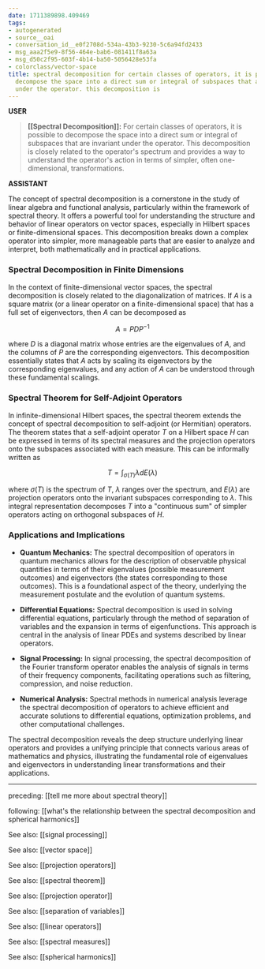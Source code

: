 ```yaml
---
date: 1711389898.409469
tags:
- autogenerated
- source__oai
- conversation_id__e0f2708d-534a-43b3-9230-5c6a94fd2433
- msg_aaa2f5e9-8f56-464e-bab6-081411f8a63a
- msg_d50c2f95-603f-4b14-ba50-5056428e53fa
- colorclass/vector-space
title: spectral decomposition for certain classes of operators, it is possible to
  decompose the space into a direct sum or integral of subspaces that are invariant
  under the operator. this decomposition is
---
```


**USER**

> **[[Spectral Decomposition]]:** For certain classes of operators, it is possible to decompose the space into a direct sum or integral of subspaces that are invariant under the operator. This decomposition is closely related to the operator's spectrum and provides a way to understand the operator's action in terms of simpler, often one-dimensional, transformations.


**ASSISTANT**

The concept of spectral decomposition is a cornerstone in the study of linear algebra and functional analysis, particularly within the framework of spectral theory. It offers a powerful tool for understanding the structure and behavior of linear operators on vector spaces, especially in Hilbert spaces or finite-dimensional spaces. This decomposition breaks down a complex operator into simpler, more manageable parts that are easier to analyze and interpret, both mathematically and in practical applications.

### Spectral Decomposition in Finite Dimensions

In the context of finite-dimensional vector spaces, the spectral decomposition is closely related to the diagonalization of matrices. If $A$ is a square matrix (or a linear operator on a finite-dimensional space) that has a full set of eigenvectors, then $A$ can be decomposed as

$$A = PDP^{-1}$$

where $D$ is a diagonal matrix whose entries are the eigenvalues of $A$, and the columns of $P$ are the corresponding eigenvectors. This decomposition essentially states that $A$ acts by scaling its eigenvectors by the corresponding eigenvalues, and any action of $A$ can be understood through these fundamental scalings.

### Spectral Theorem for Self-Adjoint Operators

In infinite-dimensional Hilbert spaces, the spectral theorem extends the concept of spectral decomposition to self-adjoint (or Hermitian) operators. The theorem states that a self-adjoint operator $T$ on a Hilbert space $H$ can be expressed in terms of its spectral measures and the projection operators onto the subspaces associated with each measure. This can be informally written as

$$T = \int_{\sigma(T)} \lambda dE(\lambda)$$

where $\sigma(T)$ is the spectrum of $T$, $\lambda$ ranges over the spectrum, and $E(\lambda)$ are projection operators onto the invariant subspaces corresponding to $\lambda$. This integral representation decomposes $T$ into a "continuous sum" of simpler operators acting on orthogonal subspaces of $H$.

### Applications and Implications

- **Quantum Mechanics:** The spectral decomposition of operators in quantum mechanics allows for the description of observable physical quantities in terms of their eigenvalues (possible measurement outcomes) and eigenvectors (the states corresponding to those outcomes). This is a foundational aspect of the theory, underlying the measurement postulate and the evolution of quantum systems.

- **Differential Equations:** Spectral decomposition is used in solving differential equations, particularly through the method of separation of variables and the expansion in terms of eigenfunctions. This approach is central in the analysis of linear PDEs and systems described by linear operators.

- **Signal Processing:** In signal processing, the spectral decomposition of the Fourier transform operator enables the analysis of signals in terms of their frequency components, facilitating operations such as filtering, compression, and noise reduction.

- **Numerical Analysis:** Spectral methods in numerical analysis leverage the spectral decomposition of operators to achieve efficient and accurate solutions to differential equations, optimization problems, and other computational challenges.

The spectral decomposition reveals the deep structure underlying linear operators and provides a unifying principle that connects various areas of mathematics and physics, illustrating the fundamental role of eigenvalues and eigenvectors in understanding linear transformations and their applications.


---

preceding: [[tell me more about spectral theory]]  


following: [[what's the relationship between the spectral decomposition and spherical harmonics]]

See also: [[signal processing]]


See also: [[vector space]]


See also: [[projection operators]]


See also: [[spectral theorem]]


See also: [[projection operator]]


See also: [[separation of variables]]


See also: [[linear operators]]


See also: [[spectral measures]]


See also: [[spherical harmonics]]
